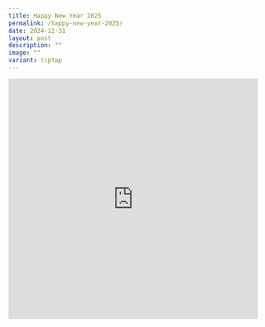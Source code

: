 ```yaml
---
title: Happy New Year 2025
permalink: /happy-new-year-2025/
date: 2024-12-31
layout: post
description: ""
image: ""
variant: tiptap
---
```

<div class="iframe-wrapper">
<iframe style="border:none;overflow:hidden" height="481" width="500" allowfullscreen="true" frameborder="0" src="https://www.facebook.com/plugins/post.php?href=https%3A%2F%2Fwww.facebook.com%2Falpshealthcaresupplychain%2Fposts%2Fpfbid02Nc8mafNPgM41jfwNFi2QyriFokq5p249fLez1DMfxWn5jJHLahAVWfJohskTGgGDl&amp;show_text=true&amp;width=500"></iframe>
</div>
<p></p>